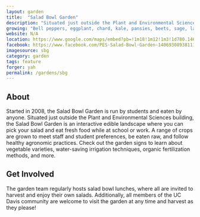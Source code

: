 ```yaml
---
layout: garden
title:  "Salad Bowl Garden"
description: "Situated just outside the Plant and Environmental Sciences building, the Salad Bowl Garden is an interactive edible landscape where you can pick your salad and eat fresh food while at school or work."
growing: "Bell peppers, eggplant, chard, kale, pansies, beets, sage, lavender, calendula"
website: N/A
location: https://www.google.com/maps/embed?pb=!1m18!1m12!1m3!1d780.1466022560822!2d-121.75229017076639!3d38.543301047655035!2m3!1f0!2f0!3f0!3m2!1i1024!2i768!4f13.1!3m3!1m2!1s0x0%3A0x0!2zMzjCsDMyJzM1LjkiTiAxMjHCsDQ1JzA2LjMiVw!5e0!3m2!1sen!2sus!4v1459274675585
facebook: https://www.facebook.com/PES-Salad-Bowl-Garden-140693089381118/?fref=ts
imagesource: sbg
category: garden
tags: feature
forger: yah
permalink: /gardens/sbg
---
```



<h2>About</h2>

Started in 2008, the Salad Bowl Garden is run by students and eaten by anyone. Situated just outside the Plant and Environmental Sciences building, the Salad Bowl Garden is an interactive edible landscape where you can pick your salad and eat fresh food while at school or work. A range of crops are grown to meet staff and student preferences, be eaten raw, and follow healthy agronomic practices. Check out the garden signs to learn about vegetable varieties, water-saving irrigation techniques, organic fertilization methods, and more.

<h2>Get Involved</h2>

The garden team regularly hosts salad bowl lunches, where all are invited to harvest and enjoy their own salads. Additionally, all members of the UC Davis community are welcome to visit the garden at any time and harvest as they please!

